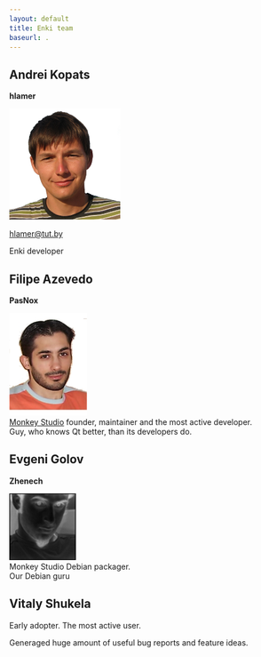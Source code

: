 ```yaml
---
layout: default
title: Enki team
baseurl: .
---
```



## Andrei Kopats

**hlamer**

![Photo](photo/andrei.kopats.png)

[hlamer@tut.by](mailto:hlamer@tut.by)

Enki developer

## Filipe Azevedo
**PasNox**

![Photo](photo/PasNox.jpg)  
[Monkey Studio](http://monkeystudio.org) founder, maintainer and the most active developer.  
Guy, who knows Qt better, than its developers do.  

## Evgeni Golov
**Zhenech**

![Photo](photo/EvgenyGolov.jpg)  
Monkey Studio Debian packager.  
Our Debian guru

## Vitaly Shukela
Early adopter. The most active user.

Generaged huge amount of useful bug reports and feature ideas.
